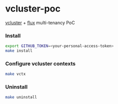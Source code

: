 # vcluster-poc
[vcluster](https://www.vcluster.com/) + [flux](https://fluxcd.io/) multi-tenancy  PoC

### Install

```bash
export GITHUB_TOKEN=<your-personal-access-token>
make install
``` 

### Configure vcluster contexts

```bash
make vctx
```

### Uninstall

```bash
make uninstall
```